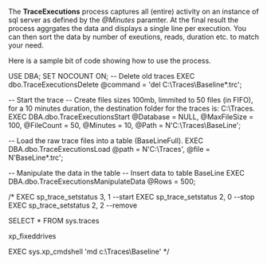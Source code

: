 The **TraceExecutions** process captures all (entire) activity on an instance of sql server as defined by the _@Minutes_ paramter.
At the final result the process aggrgates the data and displays a single line per execution.
You can then sort the data by number of exeutions, reads, duration etc. to match your need.


Here is a sample bit of code showing how to use the process.

﻿USE DBA; SET NOCOUNT ON;
-- Delete old traces
EXEC dbo.TraceExecutionsDelete @command = 'del C:\Traces\Baseline*.trc';


-- Start the trace
-- Create files sizes 100mb, limmited to 50 files (in FIFO), for a 10 minutes duration, the destination folder for the traces is: C:\Traces.
EXEC DBA.dbo.TraceExecutionsStart @Database = NULL, @MaxFileSize = 100, @FileCount = 50, @Minutes = 10, @Path = N'C:\Traces\BaseLine';


-- Load the raw trace files into a table (BaseLineFull).
EXEC DBA.dbo.TraceExecutionsLoad @path = N'C:\Traces\', @file =  N'BaseLine*.trc';


-- Manipulate the data in the table 
-- Insert data to table BaseLine
EXEC DBA.dbo.TraceExecutionsManipulateData @Rows = 500;


/*
EXEC  sp_trace_setstatus 3, 1 --start
EXEC  sp_trace_setstatus 2, 0 --stop
EXEC  sp_trace_setstatus 2, 2 --remove

SELECT * FROM sys.traces 

xp_fixeddrives

EXEC sys.xp_cmdshell 'md c:\Traces\Baseline'
*/
